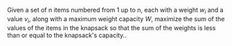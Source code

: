 Given a set of n items numbered from 1 up to n, each with a weight $w_i$ and a value $v_i$, along with a maximum weight capacity $W$, maximize the sum of the values of the items in the knapsack so that the sum of the weights is less than or equal to the knapsack's capacity..

